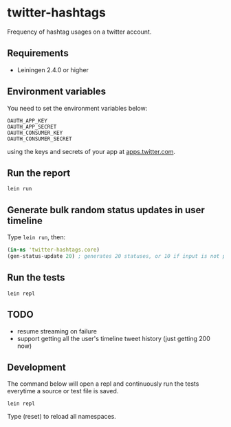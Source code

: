 # twitter-hashtags
Frequency of hashtag usages on a twitter account.

## Requirements

- Leiningen 2.4.0 or higher

## Environment variables
You need to set the environment variables below: 

    OAUTH_APP_KEY
    OAUTH_APP_SECRET
    OAUTH_CONSUMER_KEY
    OAUTH_CONSUMER_SECRET

using the keys and secrets of your app at [apps.twitter.com](https://apps.twitter.com).

## Run the report

    lein run

## Generate bulk random status updates in user timeline

Type `lein run`, then:

```clojure
(in-ns 'twitter-hashtags.core)
(gen-status-update 20) ; generates 20 statuses, or 10 if input is not provided
```

## Run the tests

    lein repl

## TODO

- resume streaming on failure
- support getting all the user's timeline tweet history (just getting 200 now)

## Development
The command below will open a repl and continuously run the tests everytime
a source or test file is saved.

    lein repl

Type (reset) to reload all namespaces.
